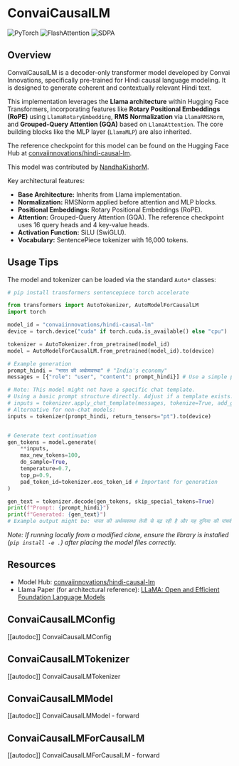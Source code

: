 # ConvaiCausalLM

<div class="flex flex-wrap space-x-1">
<img alt="PyTorch" src="https://img.shields.io/badge/PyTorch-EE4C2C?style=flat&logo=pytorch&logoColor=white">
<img alt="FlashAttention" src="https://img.shields.io/badge/%E2%9A%A1%EF%B8%8E%20FlashAttention-eae0c8?style=flat">
<img alt="SDPA" src="https://img.shields.io/badge/SDPA-EE4C2C?style=flat&logo=pytorch&logoColor=white">
</div>

## Overview

ConvaiCausalLM is a decoder-only transformer model developed by Convai Innovations, specifically pre-trained for Hindi causal language modeling. It is designed to generate coherent and contextually relevant Hindi text.

This implementation leverages the **Llama architecture** within Hugging Face Transformers, incorporating features like **Rotary Positional Embeddings (RoPE)** using `LlamaRotaryEmbedding`, **RMS Normalization** via `LlamaRMSNorm`, and **Grouped-Query Attention (GQA)** based on `LlamaAttention`. The core building blocks like the MLP layer (`LlamaMLP`) are also inherited.

The reference checkpoint for this model can be found on the Hugging Face Hub at [convaiinnovations/hindi-causal-lm](https://huggingface.co/convaiinnovations/hindi-causal-lm).

This model was contributed by [NandhaKishorM](https://huggingface.co/NandhaKishorM).

Key architectural features:
-   **Base Architecture:** Inherits from Llama implementation.
-   **Normalization:** RMSNorm applied before attention and MLP blocks.
-   **Positional Embeddings:** Rotary Positional Embeddings (RoPE).
-   **Attention:** Grouped-Query Attention (GQA). The reference checkpoint uses 16 query heads and 4 key-value heads.
-   **Activation Function:** SiLU (SwiGLU).
-   **Vocabulary:** SentencePiece tokenizer with 16,000 tokens.

## Usage Tips

The model and tokenizer can be loaded via the standard `Auto*` classes:

```python
# pip install transformers sentencepiece torch accelerate

from transformers import AutoTokenizer, AutoModelForCausalLM
import torch

model_id = "convaiinnovations/hindi-causal-lm"
device = torch.device("cuda" if torch.cuda.is_available() else "cpu")

tokenizer = AutoTokenizer.from_pretrained(model_id)
model = AutoModelForCausalLM.from_pretrained(model_id).to(device)

# Example generation
prompt_hindi = "भारत की अर्थव्यवस्था" # "India's economy"
messages = [{"role": "user", "content": prompt_hindi}] # Use a simple prompt structure

# Note: This model might not have a specific chat template.
# Using a basic prompt structure directly. Adjust if a template exists.
# inputs = tokenizer.apply_chat_template(messages, tokenize=True, add_generation_prompt=True, return_tensors="pt").to(device)
# Alternative for non-chat models:
inputs = tokenizer(prompt_hindi, return_tensors="pt").to(device)


# Generate text continuation
gen_tokens = model.generate(
    **inputs,
    max_new_tokens=100,
    do_sample=True,
    temperature=0.7,
    top_p=0.9,
    pad_token_id=tokenizer.eos_token_id # Important for generation
)

gen_text = tokenizer.decode(gen_tokens, skip_special_tokens=True)
print(f"Prompt: {prompt_hindi}")
print(f"Generated: {gen_text}")
# Example output might be: भारत की अर्थव्यवस्था तेजी से बढ़ रही है और यह दुनिया की पांचवीं सबसे बड़ी अर्थव्यवस्था बन गई है। कृषि, उद्योग और सेवा क्षेत्र इसके मुख्य आधार हैं।
```
*Note: If running locally from a modified clone, ensure the library is installed (`pip install -e .`) after placing the model files correctly.*

## Resources
-   Model Hub: [convaiinnovations/hindi-causal-lm](https://huggingface.co/convaiinnovations/hindi-causal-lm)
-   Llama Paper (for architectural reference): [LLaMA: Open and Efficient Foundation Language Models](https://arxiv.org/abs/2302.13971)

## ConvaiCausalLMConfig

[[autodoc]] ConvaiCausalLMConfig

## ConvaiCausalLMTokenizer

[[autodoc]] ConvaiCausalLMTokenizer

## ConvaiCausalLMModel

[[autodoc]] ConvaiCausalLMModel
    - forward

## ConvaiCausalLMForCausalLM

[[autodoc]] ConvaiCausalLMForCausalLM
    - forward
